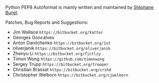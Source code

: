 Python PEP8 Autoformat is mainly written and maintained by [Stéphane Bunel](https://bitbucket.org/StephaneBunel).

Patches, Bug Reports and Suggestions:
- Jim Wallace `https://bitbucket.org/Xatter`
- Georges Goncalves
- Anton Danilchenko `https://bitbucket.org/1st`
- oliverjanik `https://bitbucket.org/oliverjanik`
- Zhenyu Li `https://bitbucket.org/fjctlzy`
- Timon Wong `https://github.com/timonwong`
- Sergey Trupp `https://bitbucket.org/trooper`
- Christian Brassat `https://bitbucket.org/crshd`
- Christopher Welborn `https://bitbucket.org/cjwelborn`
